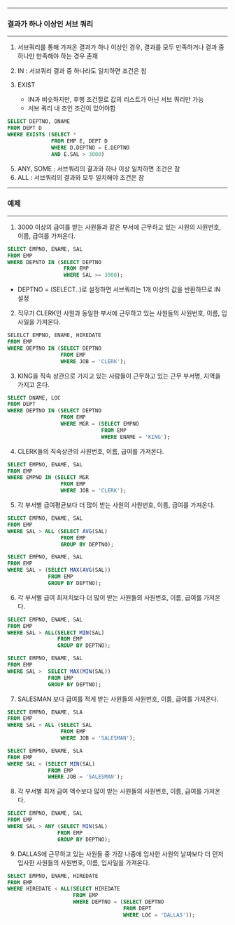 -----
### 결과가 하나 이상인 서브 쿼리
-----
1. 서브쿼리를 통해 가져온 결과가 하나 이상인 경우, 결과를 모두 만족하거나 결과 중 하나만 만족해야 하는 경우 존재
2. IN : 서브쿼리 결과 중 하나라도 일치하면 조건은 참

3. EXIST
   - IN과 비슷하지만, 후행 조건절로 값의 리스트가 아닌 서브 쿼리만 가능
   - 서브 쿼리 내 조인 조건이 있어야함
```sql
SELECT DEPTNO, DNAME
FROM DEPT D
WHERE EXISTS (SELECT *
              FROM EMP E, DEPT D
              WHERE D.DEPTNO = E.DEPTNO
              AND E.SAL > 3000)
```

5. ANY, SOME : 서브쿼리의 결과와 하나 이상 일치하면 조건은 참
6. ALL : 서브쿼리의 결과와 모두 일치해야 조건은 참

-----
### 예제
-----
1. 3000 이상의 급여를 받는 사원들과 같은 부서에 근무하고 있는 사원의 사원번호, 이름, 급여를 가져온다.
```sql
SELECT EMPNO, ENAME, SAL
FROM EMP
WHERE DEPNTO IN (SELECT DEPTNO
                  FROM EMP
                  WHERE SAL >= 3000);
```
   - DEPTNO = (SELECT..)로 설정하면 서브쿼리는 1개 이상의 값을 반환하므로 IN 설정

2. 직무가 CLERK인 사원과 동일한 부서에 근무하고 있는 사원들의 사원번호, 이름, 입사일을 가져온다.
```sql
SELELCT EMPNO, ENAME, HIREDATE
FROM EMP
WHERE DEPTNO IN (SELECT DEPTNO
                 FROM EMP
                 WHERE JOB = 'CLERK');
```

3. KING을 직속 상관으로 가지고 있는 사람들이 근무하고 있는 근무 부서명, 지역을 가지고 온다.
```sql
SELECT DNAME, LOC
FROM DEPT
WHERE DEPTNO IN (SELECT DEPTNO
                 FROM EMP
                 WHERE MGR = (SELECT EMPNO
                              FROM EMP
                              WHERE ENAME = 'KING'); 
```

4. CLERK들의 직속상관의 사원번호, 이름, 급여를 가져온다.
```sql
SELECT EMPNO, ENAME, SAL
FROM EMP
WHERE EMPNO IN (SELECT MGR
                 FROM EMP
                 WHERE JOB = 'CLERK');
```

5. 각 부서별 급여평균보다 더 많이 받는 사원의 사원번호, 이름, 급여를 가져온다.
```sql
SELECT EMPNO, ENAME, SAL
FROM EMP
WHERE SAL > ALL (SELECT AVG(SAL)
                 FROM EMP
                 GROUP BY DEPTNO);
```
```sql
SELECT EMPNO, ENAME, SAL
FROM EMP
WHERE SAL > (SELECT MAX(AVG(SAL))
             FROM EMP
             GROUP BY DEPTNO);
```

6. 각 부서별 급여 최저치보다 더 많이 받는 사원들의 사원번호, 이름, 급여를 가져온다.
```sql
SELECT EMPNO, ENAME, SAL
FROM EMP
WHERE SAL > ALL(SELECT MIN(SAL)
                FROM EMP
                GROUP BY DEPTNO);
```
```sql
SELECT EMPNO, ENAME, SAL
FROM EMP
WHERE SAL >  SELECT MAX(MIN(SAL))
             FROM EMP
             GROUP BY DEPTNO);
```

7. SALESMAN 보다 급여를 적게 받는 사원들의 사원번호, 이름, 급여를 가져온다.
```sql
SELECT EMPNO, ENAME, SLA
FROM EMP
WHERE SAL < ALL (SELECT SAL
                 FROM EMP
                 WHERE JOB = 'SALESMAN');
```
```sql
SELECT EMPNO, ENAME, SLA
FROM EMP
WHERE SAL < (SELECT MIN(SAL)
             FROM EMP
             WHERE JOB = 'SALESMAN');
```

8. 각 부서별 최저 급여 액수보다 많이 받는 사원들의 사원번호, 이름, 급여를 가져온다.
```sql 
SELECT EMPNO, ENAME, SAL
FROM EMP
WHERE SAL > ANY (SELECT MIN(SAL)
                FROM EMP
                GROUP BY DEPTNO);
```

9. DALLAS에 근무하고 있는 사원들 중 가장 나중에 입사한 사원의 날짜보다 더 먼저 입사한 사원들의 사원번호, 이름, 입사일을 가져온다.
```sql
SELECT EMPNO, ENAME, HIREDATE
FROM EMP 
WHERE HIREDATE < ALL(SELECT HIREDATE
                     FROM EMP
                     WHERE DEPTNO = (SELECT DEPTNO
                                     FROM DEPT
                                     WHERE LOC = 'DALLAS'));
```

